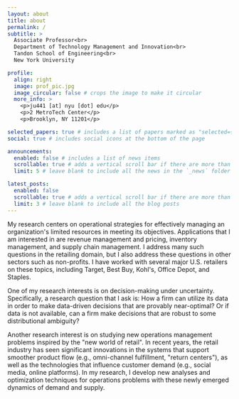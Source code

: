 ```yaml
---
layout: about
title: about
permalink: /
subtitle: >
  Associate Professor<br>
  Department of Technology Management and Innovation<br>
  Tandon School of Engineering<br>
  New York University

profile:
  align: right
  image: prof_pic.jpg
  image_circular: false # crops the image to make it circular
  more_info: >
    <p>ju441 [at] nyu [dot] edu</p>
    <p>2 MetroTech Center</p>
    <p>Brooklyn, NY 11201</p>

selected_papers: true # includes a list of papers marked as "selected={true}"
social: true # includes social icons at the bottom of the page

announcements:
  enabled: false # includes a list of news items
  scrollable: true # adds a vertical scroll bar if there are more than 3 news items
  limit: 5 # leave blank to include all the news in the `_news` folder

latest_posts:
  enabled: false
  scrollable: true # adds a vertical scroll bar if there are more than 3 new posts items
  limit: 3 # leave blank to include all the blog posts
---
```



My research centers on operational strategies for effectively managing an organization's limited resources in meeting its objectives. Applications that I am interested in are revenue management and pricing, inventory management, and supply chain management. I address many such questions in the retailing domain, but I also address these questions in other sectors such as non-profits. I have worked with several major U.S. retailers on these topics, including Target, Best Buy, Kohl's, Office Depot, and Staples.


One of my research interests is on decision-making under uncertainty. Specifically, a research question that I ask is: How a firm can utilize its data in order to make data-driven decisions that are provably near-optimal? Or if data is not available, can a firm make decisions that are robust to some distributional ambiguity? 


Another research interest is on studying new operations management problems inspired by the "new world of retail".  In recent years, the retail industry has seen significant innovations in the systems that support smoother product flow (e.g., omni-channel fulfillment, "return centers"), as well as the technologies that influence customer demand (e.g., social media, online platforms). In my research, I develop new analyses and optimization techniques for operations problems with these newly emerged dynamics of demand and supply.


